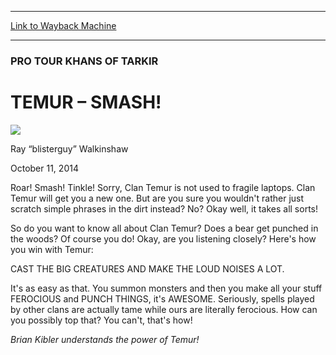
---
[Link to Wayback Machine](https://web.archive.org/web/20141014103101/http://magic.wizards.com/en/events/coverage/ptktk/temur-%E2%80%93-smash-2014-10-11)

[_metadata_:description]:- "Roar! Smash! Tinkle! Sorry, Clan Temur is not used to fragile laptops. Clan Temur will get you a new one. But are you sure you wouldn't rather just scratch simple phrases in the dirt instead? No? Okay well, it takes all sorts! So do you want to know all about Clan Temur? Does a bear get punched in the woods? Of course you do! Okay, are you listening closely? Here's how you win with Temur: CAST THE BIG CREATURES AND MAKE THE LOUD NOISES A LOT."
[_metadata_:generator]:- "Drupal 7 (http://drupal.org)"
[_metadata_:node]:- "286946"
[_metadata_:publish_date]:- "2014-10-11"
[_metadata_:source]:- "div-main"
[_metadata_:title]:- "TEMUR – SMASH!"
[_metadata_:wayback_capture_timestamp]:- "2014-10-14 10:31:01"
[_metadata_:wayback_raw_url]:- "https://web.archive.org/web/20141014103101id_/http://magic.wizards.com/en/events/coverage/ptktk/temur-%E2%80%93-smash-2014-10-11"
[_metadata_:wayback_url]:- "http://magic.wizards.com/en/events/coverage/ptktk/temur-%E2%80%93-smash-2014-10-11"
---





### PRO TOUR KHANS OF TARKIR


TEMUR – SMASH!
==============



![](https://media.magic.wizards.com/styles/auth_small/public/images/person/walkinshaw.jpg)

Ray “blisterguy” Walkinshaw




October 11, 2014
 











 Roar! Smash! Tinkle! Sorry, Clan Temur is not used to fragile laptops. Clan Temur will get you a new one. But are you sure you wouldn't rather just scratch simple phrases in the dirt instead? No? Okay well, it takes all sorts!



So do you want to know all about Clan Temur? Does a bear get punched in the woods? Of course you do! Okay, are you listening closely? Here's how you win with Temur:


CAST THE BIG CREATURES AND MAKE THE LOUD NOISES A LOT.


It's as easy as that. You summon monsters and then you make all your stuff FEROCIOUS and PUNCH THINGS, it's AWESOME. Seriously, spells played by other clans are actually tame while ours are literally ferocious. How can you possibly top that? You can't, that's how!




*Brian Kibler understands the power of Temur!*




  






 
 




  







